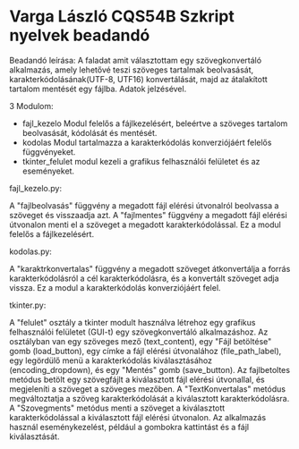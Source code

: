 # Varga László CQS54B Szkript nyelvek beadandó
Beadandó leírása: A faladat amit választottam egy szövegkonvertáló alkalmazás, amely lehetővé teszi szöveges tartalmak beolvasását, karakterkódolásának(UTF-8, UTF16) konvertálását, majd az átalakított tartalom mentését egy fájlba. Adatok jelzésével.


3 Modulom:
- fajl_kezelo              Modul felelős a fájlkezelésért, beleértve a szöveges tartalom beolvasását, kódolását és mentését.
- kodolas                  Modul tartalmazza a karakterkódolás konverziójáért felelős függvényeket.
- tkinter_felulet          modul kezeli a grafikus felhasználói felületet és az eseményeket.



fajl_kezelo.py:

A "fajlbeolvasás" függvény a megadott fájl elérési útvonalról beolvassa a szöveget és visszaadja azt.
A "fajlmentes" függvény a megadott fájl elérési útvonalon menti el a szöveget a megadott karakterkódolással. 
Ez a modul felelős a fájlkezelésért.


kodolas.py:

A "karaktrkonvertalas" függvény a megadott szöveget átkonvertálja a forrás karakterkódolásról a cél karakterkódolásra, és a konvertált szöveget adja vissza.
Ez a modul a karakterkódolás konverziójáért felel.


tkinter.py:

A "felulet" osztály a tkinter modult használva létrehoz egy grafikus felhasználói felületet (GUI-t) egy szövegkonvertáló alkalmazáshoz.
Az osztályban van egy szöveges mező (text_content), egy "Fájl betöltése" gomb (load_button), egy címke a fájl elérési útvonalához (file_path_label), egy legördülő menü a karakterkódolás kiválasztásához (encoding_dropdown), és egy "Mentés" gomb (save_button).
Az fajlbetoltes metódus betölt egy szövegfájlt a kiválasztott fájl elérési útvonallal, és megjeleníti a szöveget a szöveges mezőben.
A "TextKonvertalas" metódus megváltoztatja a szöveg karakterkódolását a kiválasztott karakterkódolásra.
A "Szovegments" metódus menti a szöveget a kiválasztott karakterkódolással a kiválasztott fájl elérési útvonalon.
Az alkalmazás használ eseménykezelést, például a gombokra kattintást és a fájl kiválasztását.
